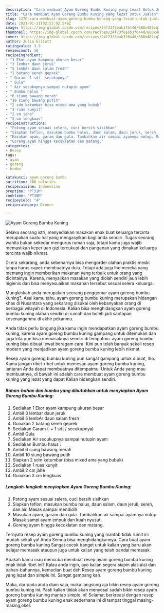 ```yaml
---
description: "Cara membuat Ayam Goreng Bumbu Kuning yang lezat Untuk Jualan"
title: "Cara membuat Ayam Goreng Bumbu Kuning yang lezat Untuk Jualan"
slug: 1278-cara-membuat-ayam-goreng-bumbu-kuning-yang-lezat-untuk-jualan
date: 2021-01-21T02:53:02.546Z
image: https://img-global.cpcdn.com/recipes/24f23f8eab3f644d/680x482cq70/ayam-goreng-bumbu-kuning-foto-resep-utama.jpg
thumbnail: https://img-global.cpcdn.com/recipes/24f23f8eab3f644d/680x482cq70/ayam-goreng-bumbu-kuning-foto-resep-utama.jpg
cover: https://img-global.cpcdn.com/recipes/24f23f8eab3f644d/680x482cq70/ayam-goreng-bumbu-kuning-foto-resep-utama.jpg
author: Julia Elliott
ratingvalue: 3.5
reviewcount: 10
recipeingredient:
- "1 Ekor ayam kampung ukuran besar"
- "3 lembar daun jeruk"
- "5 lembAr daun salam fresh"
- "2 batang sereh geprek"
- " Garam  1 sdt  secukupnya"
- " Gula"
- " Air secukupnya sampai nutupin ayam"
- " Bumbu halus "
- "6 siung bawang merah"
- "10 siung bawang putih"
- "2 sdm ketumbar bisa mixed ama yang bubuk"
- "1 ruas kunyit"
- "2 cm jahe"
- "3 cm lengkuas"
recipeinstructions:
- "Potong ayam sesuai selera, cuci bersih sisihkan"
- "Siapkan teflon, masukan bumbu halus, daun salam, daun jeruk, sereh, dan air. Masak sampai mendidih"
- "Masukan ayam, garam dan gula. Tambahkan air sampai ayamnya nutup. Masak sampi ayam empuk dan kuah nyusut."
- "Goreng ayam hingga kecoklatan dan matang."
categories:
- Resep
tags:
- ayam
- goreng
- bumbu

katakunci: ayam goreng bumbu 
nutrition: 286 calories
recipecuisine: Indonesian
preptime: "PT31M"
cooktime: "PT38M"
recipeyield: "4"
recipecategory: Dinner

---
```



![Ayam Goreng Bumbu Kuning](https://img-global.cpcdn.com/recipes/24f23f8eab3f644d/680x482cq70/ayam-goreng-bumbu-kuning-foto-resep-utama.jpg)

Selaku seorang istri, menyediakan masakan enak buat keluarga tercinta merupakan suatu hal yang mengasyikan bagi anda sendiri. Tugas seorang  wanita bukan sekedar mengurus rumah saja, tetapi kamu juga wajib memastikan keperluan gizi tercukupi dan panganan yang dimakan keluarga tercinta wajib nikmat.

Di era  sekarang, anda sebenarnya bisa mengorder olahan praktis meski tanpa harus capek membuatnya dulu. Tetapi ada juga lho mereka yang memang ingin memberikan makanan yang terbaik untuk orang yang dicintainya. Karena, menyajikan masakan yang diolah sendiri jauh lebih higienis dan bisa menyesuaikan makanan tersebut sesuai selera keluarga. 



Mungkinkah anda merupakan seorang penggemar ayam goreng bumbu kuning?. Asal kamu tahu, ayam goreng bumbu kuning merupakan hidangan khas di Nusantara yang sekarang disukai oleh kebanyakan orang di berbagai wilayah di Indonesia. Kalian bisa menghidangkan ayam goreng bumbu kuning olahan sendiri di rumah dan boleh jadi santapan kesenanganmu di akhir pekanmu.

Anda tidak perlu bingung jika kamu ingin mendapatkan ayam goreng bumbu kuning, karena ayam goreng bumbu kuning gampang untuk ditemukan dan juga kita pun bisa memasaknya sendiri di tempatmu. ayam goreng bumbu kuning bisa dibuat lewat beragam cara. Kini pun telah banyak sekali resep modern yang menjadikan ayam goreng bumbu kuning lebih nikmat.

Resep ayam goreng bumbu kuning pun sangat gampang untuk dibuat, lho. Kamu jangan ribet-ribet untuk memesan ayam goreng bumbu kuning, lantaran Anda dapat membuatnya ditempatmu. Untuk Anda yang mau membuatnya, di bawah ini adalah cara membuat ayam goreng bumbu kuning yang lezat yang dapat Kalian hidangkan sendiri.

<!--inarticleads1-->

##### Bahan-bahan dan bumbu yang dibutuhkan untuk menyiapkan Ayam Goreng Bumbu Kuning:

1. Sediakan 1 Ekor ayam kampung ukuran besar
1. Ambil 3 lembar daun jeruk
1. Ambil 5 lembAr daun salam fresh
1. Gunakan 2 batang sereh geprek
1. Sediakan  Garam (-+ 1 sdt / secukupnya)
1. Ambil  Gula
1. Sediakan  Air secukupnya sampai nutupin ayam
1. Sediakan  Bumbu halus :
1. Ambil 6 siung bawang merah
1. Ambil 10 siung bawang putih
1. Siapkan 2 sdm ketumbar (bisa mixed ama yang bubuk)
1. Sediakan 1 ruas kunyit
1. Ambil 2 cm jahe
1. Gunakan 3 cm lengkuas




<!--inarticleads2-->

##### Langkah-langkah menyiapkan Ayam Goreng Bumbu Kuning:

1. Potong ayam sesuai selera, cuci bersih sisihkan
1. Siapkan teflon, masukan bumbu halus, daun salam, daun jeruk, sereh, dan air. Masak sampai mendidih
1. Masukan ayam, garam dan gula. Tambahkan air sampai ayamnya nutup. Masak sampi ayam empuk dan kuah nyusut.
1. Goreng ayam hingga kecoklatan dan matang.




Ternyata resep ayam goreng bumbu kuning yang mantab tidak rumit ini mudah sekali ya! Anda Semua bisa menghidangkannya. Cara buat ayam goreng bumbu kuning Sangat cocok banget untuk kalian yang baru akan belajar memasak ataupun juga untuk kalian yang telah pandai memasak.

Apakah kamu mau mencoba membuat resep ayam goreng bumbu kuning enak tidak ribet ini? Kalau anda ingin, ayo kalian segera siapin alat-alat dan bahan-bahannya, kemudian buat deh Resep ayam goreng bumbu kuning yang lezat dan simple ini. Sangat gampang kan. 

Maka, daripada anda diam saja, maka langsung aja bikin resep ayam goreng bumbu kuning ini. Pasti kalian tiidak akan menyesal sudah bikin resep ayam goreng bumbu kuning mantab simple ini! Selamat berkreasi dengan resep ayam goreng bumbu kuning enak sederhana ini di tempat tinggal masing-masing,oke!.

